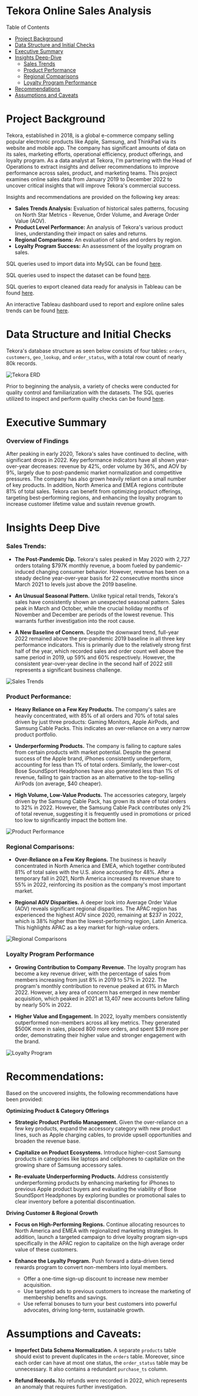 # Tekora Online Sales Analysis


Table of Contents

- [Project Background](#project-background)
- [Data Structure and Initial Checks](#data-structure-and-initial-checks)
- [Executive Summary](#executive-summary)
- [Insights Deep-Dive](#insights-deep-dive)
  - [Sales Trends](#sales-trends)
  - [Product Performance](#product-performance)
  - [Regional Comparisons](#regional-comparisons)
  - [Loyalty Program Performance](#loyalty-program-performance)
- [Recommendations](#recommendations)
- [Assumptions and Caveats](#assumptions-and-caveats)




# Project Background
Tekora, established in 2018, is a global e-commerce company selling popular electronic products like Apple, Samsung, and ThinkPad via its website and mobile app. The company has significant amounts of data on its sales, marketing efforts, operational efficiency, product offerings, and loyalty program. As a data analyst at Tekora, I'm partnering with the Head of Operations to extract insights and deliver recommendations to improve performance across sales, product, and marketing teams. This project examines online sales data from January 2019 to December 2022 to uncover critical insights that will improve Tekora's commercial success. 

Insights and recommendations are provided on the following key areas:

- **Sales Trends Analysis:** Evaluation of historical sales patterns, focusing on North Star Metrics - Revenue, Order Volume, and Average Order Value (AOV).
- **Product Level Performance:** An analysis of Tekora's various product lines, understanding their impact on sales and returns.
- **Regional Comparisons:** An evaluation of sales and orders by region.
- **Loyalty Program Success:** An assessment of the loyalty program on sales.


SQL queries used to import data into MySQL can be found [here](https://github.com/hiepnguyenbg/Tekora-Online-Sales-Analysis/blob/main/assets/Dataset%20Import.sql). 

SQL queries used to inspect the dataset can be found [here](https://github.com/hiepnguyenbg/Tekora-Online-Sales-Analysis/blob/main/assets/Initial%20Data%20Checks.sql).  

SQL queries to export cleaned data ready for analysis in Tableau can be found [here](https://github.com/hiepnguyenbg/Tekora-Online-Sales-Analysis/blob/main/assets/Cleaning%20Data%20for%20Analysis.sql).  

An interactive Tableau dashboard used to report and explore online sales trends can be found [here](https://public.tableau.com/app/profile/hiepnguyenbg/viz/TekoraSalesAnalysis/TrendDashboard).

# Data Structure and Initial Checks

Tekora's database structure as seen below consists of four tables: `orders`, `customers`, `geo_lookup`, and `order_status`, with a total row count of nearly 80k records.

![Tekora ERD](https://github.com/hiepnguyenbg/Tekora-Online-Sales-Analysis/blob/main/assets/Tekora%20ERD.jpg)

Prior to beginning the analysis, a variety of checks were conducted for quality control and familiarization with the datasets. The SQL queries utilized to inspect and perform quality checks can be found [here](https://github.com/hiepnguyenbg/Tekora-Online-Sales-Analysis/blob/main/assets/Initial%20Data%20Checks.sql).

# Executive Summary

### Overview of Findings

After peaking in early 2020, Tekora's sales have continued to decline, with significant drops in 2022. Key performance indicators have all shown year-over-year decreases: revenue by 42%, order volume by 36%, and AOV by 9%, largely due to post-pandemic market normalization and competitive pressures. The company has also grown heavily reliant on a small number of key products. In addition, North America and EMEA regions contribute 81% of total sales. Tekora can benefit from optimizing product offerings, targeting best-performing regions, and enhancing the loyalty program to increase customer lifetime value and sustain revenue growth.


# Insights Deep Dive

### Sales Trends:

* **The Post-Pandemic Dip.** Tekora's sales peaked in May 2020 with 2,727 orders totaling $797K monthly revenue, a boom fueled by pandemic-induced changing consumer behavior. However, revenue has been on a steady decline year-over-year basis for 22 consecutive months since March 2021 to levels just above the 2019 baseline.
* **An Unusual Seasonal Pattern.** Unlike typical retail trends, Tekora's sales have consistently shown an unexpected seasonal pattern. Sales peak in March and October, while the crucial holiday months of November and December are periods of the lowest revenue. This warrants further investigation into the root cause.
  
* **A New Baseline of Concern.** Despite the downward trend, full-year 2022 remained above the pre-pandemic 2019 baseline in all three key performance indicators. This is primarily due to the relatively strong first half of the year, which recorded sales and order count well above the same period in 2019, up 59% and 60% respectively. However, the consistent year-over-year decline in the second half of 2022 still represents a significant business challenge.
  

![Sales Trends](https://github.com/hiepnguyenbg/Tekora-Online-Sales-Analysis/blob/main/assets/Trend%20Dashboard.png)


### Product Performance:

* **Heavy Reliance on a Few Key Products.** The company's sales are heavily concentrated, with 85% of all orders and 70% of total sales driven by just three products: Gaming Monitors, Apple AirPods, and Samsung Cable Packs. This indicates an over-reliance on a very narrow product portfolio.

* **Underperforming Products.** The company is failing to capture sales from certain products with market potential.  Despite the general success of the Apple brand, iPhones consistently underperform, accounting for less than 1% of total orders. Similarly, the lower-cost Bose SoundSport Headphones have also generated less than 1% of revenue, failing to gain traction as an alternative to the top-selling AirPods (on average, $40 cheaper).
  
* **High Volume, Low-Value Products.** The accessories category, largely driven by the Samsung Cable Pack, has grown its share of total orders to 32% in 2022. However, the Samsung Cable Pack contributes only 2% of total revenue, suggesting it is frequently used in promotions or priced too low to significantly impact the bottom line.

![Product Performance](https://github.com/hiepnguyenbg/Tekora-Online-Sales-Analysis/blob/main/assets/Product%20Dashboard.png)



### Regional Comparisons:

* **Over-Reliance on a Few Key Regions.** The business is heavily concentrated in North America and EMEA, which together contributed 81% of total sales with the U.S. alone accounting for 48%.  After a temporary fall in 2021, North America increased its revenue share to 55% in 2022, reinforcing its position as the company's most important market.
 
* **Regional AOV Disparities.** A deeper look into Average Order Value (AOV) reveals significant regional disparities. The APAC region has experienced the highest AOV since 2020, remaining at $237 in 2022, which is 38% higher than the lowest-performing region, Latin America. This highlights APAC as a key market for high-value orders.
  


![Regional Comparisons](https://github.com/hiepnguyenbg/Tekora-Online-Sales-Analysis/blob/main/assets/Region%20Dashboard.png)


### Loyalty Program Performance

* **Growing Contribution to Company Revenue.** The loyalty program has become a key revenue driver, with the percentage of sales from members increasing from just 8% in 2019 to 57% in 2022. The program's monthly contribution to revenue peaked at 61% in March 2022. However, a key area of concern has emerged in new member acquisition, which peaked in 2021 at 13,407 new accounts before falling by nearly 50% in 2022.
  
* **Higher Value and Engagement.** In 2022, loyalty members consistently outperformed non-members across all key metrics. They generated $500K more in sales, placed 800 more orders, and spent $39 more per order, demonstrating their higher value and stronger engagement with the brand.
  

![Loyalty Program](https://github.com/hiepnguyenbg/Tekora-Online-Sales-Analysis/blob/main/assets/Loyalty%20Dashboard.png)




# Recommendations:

Based on the uncovered insights, the following recommendations have been provided: 

**Optimizing Product & Category Offerings**

* **Strategic Product Portfolio Management.** Given the over-reliance on a few key products, expand the accessory category with new product lines, such as Apple charging cables, to provide upsell opportunities and broaden the revenue base.
  
* **Capitalize on Product Ecosystems.** Introduce higher-cost Samsung products in categories like laptops and cellphones to capitalize on the growing share of Samsung accessory sales.
  
* **Re-evaluate Underperforming Products.** Address consistently underperforming products by enhancing marketing for iPhones to previous Apple product buyers and evaluating the viability of Bose SoundSport Headphones by exploring bundles or promotional sales to clear inventory before a potential discontinuation.

**Driving Customer & Regional Growth**

* **Focus on High-Performing Regions.** Continue allocating resources to North America and EMEA with regionalized marketing strategies. In addition, launch a targeted campaign to drive loyalty program sign-ups specifically in the APAC region to capitalize on the high average order value of these customers.

* **Enhance the Loyalty Program.** Push forward a data-driven tiered rewards program to convert non-members into loyal members.
  * Offer a one-time sign-up discount to increase new member acquisition.
  * Use targeted ads to previous customers to increase the marketing of membership benefits and savings.
  * Use referral bonuses to turn your best customers into powerful advocates, driving long-term, sustainable growth.



# Assumptions and Caveats:

* **Imperfect Data Schema Normalization.** A separate `products` table should exist to prevent duplicates in the `orders` table. Moreover, since each order can have at most one status, the `order_status` table may be unnecessary. It also contains a redundant `purchase_ts` column.

* **Refund Records.** No refunds were recorded in 2022, which represents an anomaly that requires further investigation.


